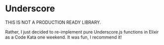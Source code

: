 # Underscore

THIS IS NOT A PRODUCTION READY LIBRARY.

Rather, I just decided to re-implement pure Underscore.js functions in Elixir as a Code Kata one weekend. It was fun, I recommend it!
